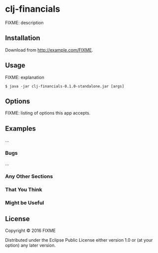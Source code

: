 # clj-financials

FIXME: description

## Installation

Download from http://example.com/FIXME.

## Usage

FIXME: explanation

    $ java -jar clj-financials-0.1.0-standalone.jar [args]

## Options

FIXME: listing of options this app accepts.

## Examples

...

### Bugs

...

### Any Other Sections
### That You Think
### Might be Useful

## License

Copyright © 2016 FIXME

Distributed under the Eclipse Public License either version 1.0 or (at
your option) any later version.
